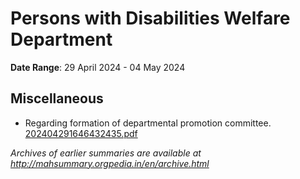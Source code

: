# Persons with Disabilities Welfare Department

**Date Range**: 29 April 2024 - 04 May 2024


## Miscellaneous
- Regarding formation of departmental promotion committee.\
  [202404291646432435.pdf](https://gr.maharashtra.gov.in/Site/Upload/Government%20Resolutions/English/202404291646432435.pdf)


*Archives of earlier summaries are available at http://mahsummary.orgpedia.in/en/archive.html*